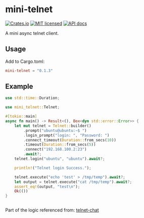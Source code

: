 # mini-telnet

[![Crates.io](https://img.shields.io/crates/v/mini-telnet.svg)](https://crates.io/crates/mini-telnet)
[![MIT licensed](https://img.shields.io/badge/license-MIT-blue.svg)](https://github.com/kolapapa/mini-telnet/blob/main/LICENSE)
[![API docs](https://docs.rs/mini-telnet/badge.svg)](http://docs.rs/mini-telnet)

A mini async telnet client.

## Usage

Add to Cargo.toml:

```toml
mini-telnet = "0.1.3"
```

## Example

```rust
use std::time::Duration;

use mini_telnet::Telnet;

#[tokio::main]
async fn main() -> Result<(), Box<dyn std::error::Error>> {
    let mut telnet = Telnet::builder()
        .prompt("ubuntu@ubuntu:~$ ")
        .login_prompt("login: ", "Password: ")
        .connect_timeout(Duration::from_secs(10))
        .timeout(Duration::from_secs(5))
        .connect("192.168.100.2:23")
        .await?;
    telnet.login("ubuntu", "ubuntu").await?;

    println!("Telnet login Success.");

    telnet.execute("echo 'test' > /tmp/temp").await?;
    let output = telnet.execute("cat /tmp/temp").await?;
    assert_eq!(output, "test\n");
    Ok(())
}

```

```sh

```

Part of the logic referenced from: [telnet-chat](https://github.com/Darksonn/telnet-chat)
